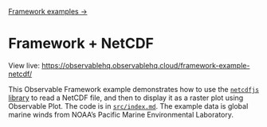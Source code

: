 [Framework examples →](../)

# Framework + NetCDF

View live: <https://observablehq.observablehq.cloud/framework-example-netcdf/>

This Observable Framework example demonstrates how to use the [`netcdfjs` library](https://github.com/cheminfo/netcdfjs) to read a NetCDF file, and then to display it as a raster plot using Observable Plot. The code is in [`src/index.md`](./src/index.md). The example data is global marine winds from NOAA’s Pacific Marine Environmental Laboratory.
